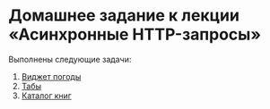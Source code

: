 # Домашнее задание к лекции «Асинхронные HTTP-запросы»

Выполнены следующие задачи:

1. [Виджет погоды](./weather-widget/js/main.js)
2. [Табы](./tabs/get-tabs.js)
3. [Каталог книг](./books-catalog/js/main.js)
